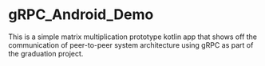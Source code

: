 # gRPC_Android_Demo
This is a simple matrix multiplication prototype kotlin app that shows off the communication of peer-to-peer system architecture using gRPC as part of the graduation project.
